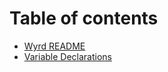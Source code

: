 # Table of contents

* [Wyrd README](README.md)
* [Variable Declarations](variable-declarations.md)

